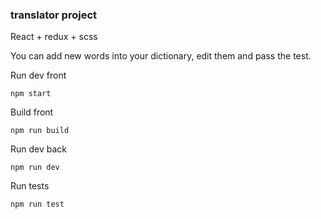 ### translator project

React + redux + scss

You can add new words into your dictionary, edit them and pass the test.

Run dev front
```
npm start
```

Build front
```
npm run build
```

Run dev back
```
npm run dev
```

Run tests
```
npm run test
```

